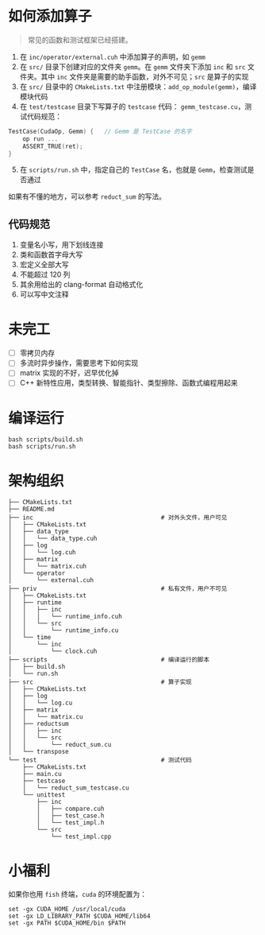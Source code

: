 # 如何添加算子

> 常见的函数和测试框架已经搭建。

1. 在 `inc/operator/external.cuh` 中添加算子的声明，如 `gemm`
2. 在 `src/` 目录下创建对应的文件夹 `gemm`。在 `gemm` 文件夹下添加 `inc` 和 `src` 文件夹。其中 `inc` 文件夹是需要的助手函数，对外不可见；`src` 是算子的实现
3. 在 `src/` 目录中的 `CMakeLists.txt` 中注册模块：`add_op_module(gemm)`，编译模块代码
4. 在 `test/testcase` 目录下写算子的 `testcase` 代码： `gemm_testcase.cu`，测试代码规范：

```cpp
TestCase(CudaOp, Gemm) {   // Gemm 是 TestCase 的名字
    op run ...
    ASSERT_TRUE(ret);
}
```

5. 在 `scripts/run.sh` 中，指定自己的 `TestCase` 名，也就是 `Gemm`，检查测试是否通过

如果有不懂的地方，可以参考 `reduct_sum` 的写法。

## 代码规范

1. 变量名小写，用下划线连接
2. 类和函数首字母大写
3. 宏定义全部大写
4. 不能超过 120 列
5. 其余用给出的 clang-format 自动格式化
6. 可以写中文注释

# 未完工

- [ ] 零拷贝内存
- [ ] 多流时异步操作，需要思考下如何实现
- [ ] matrix 实现的不好，迟早优化掉
- [ ] C++ 新特性应用，类型转换、智能指针、类型擦除、函数式编程用起来

# 编译运行

```
bash scripts/build.sh
bash scripts/run.sh
```

# 架构组织

```
├── CMakeLists.txt
├── README.md
├── inc                                    # 对外头文件，用户可见
│   ├── CMakeLists.txt
│   ├── data_type
│   │   └── data_type.cuh
│   ├── log
│   │   └── log.cuh
│   ├── matrix
│   │   └── matrix.cuh
│   └── operator
│       └── external.cuh
├── priv                                   # 私有文件，用户不可见
│   ├── CMakeLists.txt
│   ├── runtime
│   │   ├── inc
│   │   │   └── runtime_info.cuh
│   │   └── src
│   │       └── runtime_info.cu
│   └── time
│       └── inc
│           └── clock.cuh
├── scripts                                # 编译运行的脚本
│   ├── build.sh
│   └── run.sh
├── src                                    # 算子实现
│   ├── CMakeLists.txt
│   ├── log
│   │   └── log.cu
│   ├── matrix
│   │   └── matrix.cu
│   ├── reductsum
│   │   ├── inc
│   │   └── src
│   │       └── reduct_sum.cu
│   └── transpose
└── test                                   # 测试代码
    ├── CMakeLists.txt
    ├── main.cu
    ├── testcase
    │   └── reduct_sum_testcase.cu
    └── unittest
        ├── inc
        │   ├── compare.cuh
        │   ├── test_case.h
        │   └── test_impl.h
        └── src
            └── test_impl.cpp
```

# 小福利

如果你也用 `fish` 终端，`cuda` 的环境配置为：

```
set -gx CUDA_HOME /usr/local/cuda
set -gx LD_LIBRARY_PATH $CUDA_HOME/lib64
set -gx PATH $CUDA_HOME/bin $PATH
```